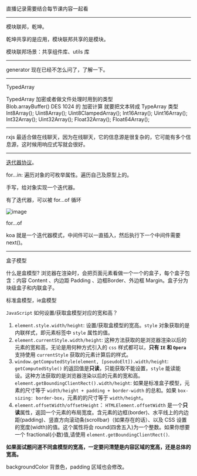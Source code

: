 直播记录需要结合每节课内容一起看

---

模块联邦，乾坤。

乾坤共享的是应用，模块联邦共享的是模块。

模块联邦场景：共享组件库、utils 库

---

generator 现在已经不怎么问了，了解一下。

---

TypedArray

TypedArray 加密或者做文件处理时用到的类型  
Blob.arrayBuffer() DES 1024 的 加密计算 就要把文本转成 TypeArray 类型  
Int8Array();
Uint8Array();
Uint8ClampedArray();
Int16Array();
Uint16Array();
Int32Array();
Uint32Array();
Float32Array();
Float64Array();

---

rxjs 最适合做在线聊天，因为在线聊天，它的信息源是很复杂的，它可能有多个信息源，这时候用响应式写就会很好。

---

[迭代器协议](https://developer.mozilla.org/en-US/docs/Web/JavaScript/Reference/Iteration_protocols#the_iterator_protocol)。

for...in: 遍历对象的可枚举属性。遍历自己及原型上的。

手写，给对象实现一个迭代器。

有了迭代器，可以被 for...of 循环

![image](/js/object-circle.png)

for...of

koa 就是一个迭代器模式，中间件可以一直插入，然后执行下一个中间件需要 next()。

---

盒子模型

什么是盒模型?
浏览器在渲染时，会把页面元素看做一个一个的盒子，每个盒子包含：内容 Content 、内边距 Padding 、边框Border、外边框 Margin。盒子分为块级盒子和内联盒子。

标准盒模型，ie盒模型

`JavaScript` 如何设置/获取盒模型对应的宽和高？

1. `element.style.width/height`: 设置/获取盒模型的宽高。`style` 对象获取的是内联样式，即元素标签中 `style` 属性的值。
2. `element.currentStyle.width/height`: 这种方法获取的是浏览器渲染以后的元素的宽和高，无论是用何种方式引入的 `css` 样式都可以，**只有 `IE` 和 `Opera`** 支持使用 `currentStyle` 获取的元素计算后的样式。
3. `window.getComputedStyle(element, [pseudoElt]).width/height`: `getComputedStyle()` 的返回值是**只读**，只能获取不能设置，`style` 能读能设。这种方法获取的是浏览器渲染以后的元素的宽和高。
`element.getBoundingClientRect().width/height`: 如果是标准盒子模型，元素的尺寸等于 `width/height + padding + border-width` 的总和。如果 `box-sizing: border-box`，元素的的尺寸等于 `width/height`。
4. `element.offsetWidth/offsetHeight`： `HTMLElement.offsetWidth` 是一个**只读**属性，返回一个元素的布局宽度。含元素的边框(border)、水平线上的内边距(padding)、竖直方向滚动条(scrollbar)（如果存在的话）、以及 CSS 设置的宽度(width)的值。这个属性将会 round(四舍五入)为一个整数。如果你想要一个 fractional(小数)值,请使用 `element.getBoundingClientRect()`.

**如果面试题问道不同盒模型的宽高，一定要问清楚是内容区域的宽高，还是总体的宽高。**

backgroundColor 背景色，padding 区域也会修改。
